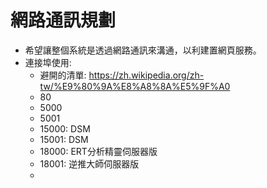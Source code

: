 # 網路通訊規劃
+ 希望讓整個系統是透過網路通訊來溝通，以利建置網頁服務。
+ 連接埠使用:
  + 避開的清單: https://zh.wikipedia.org/zh-tw/%E9%80%9A%E8%A8%8A%E5%9F%A0
  + 80
  + 5000
  + 5001
  + 15000: DSM
  + 15001: DSM
  + 18000: ERT分析精靈伺服器版
  + 18001: 逆推大師伺服器版
  + 

